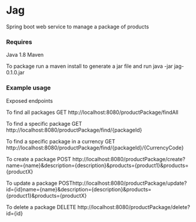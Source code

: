 # Jag

Spring boot web service to manage a package of products

<h3>Requires</h3>
Java 1.8
Maven

To package run a maven install to generate a jar file and run java -jar jag-0.1.0.jar

<h3>Example usage</h3>

Exposed endpoints

To find all packages
GET http://localhost:8080/productPackage/findAll

To find a specific package
GET http://localhost:8080/productPackage/find/{packageId}

To find a specific package in a currency
GET http://localhost:8080/productPackage/find/{packageId}/{CurrencyCode}

To create a package
POST http://localhost:8080/productPackage/create?name={name}&description={description}&products={product1}&products={productX}

To update a package
POSThttp://localhost:8080/productPackage/update?id={id}name={name}&description={description}&products={product1}&products={productX}

To delete a package
DELETE http://localhost:8080/productPackage/delete?id={id}
